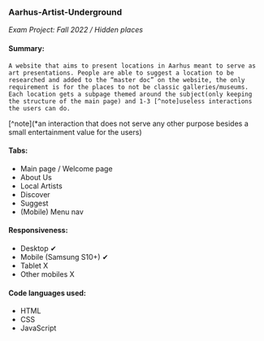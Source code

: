 ### Aarhus-Artist-Underground
*Exam Project: Fall 2022 / Hidden places*

#### Summary:
    A website that aims to present locations in Aarhus meant to serve as art presentations. People are able to suggest a location to be researched and added to the “master doc” on the website, the only requirement is for the places to not be classic galleries/museums.
    Each location gets a subpage themed around the subject(only keeping the structure of the main page) and 1-3 [^note]useless interactions the users can do.
[^note](*an interaction that does not serve any other purpose besides a small entertainment value for the users)

#### Tabs:
+ Main page / Welcome page
+ About Us
+ Local Artists
+ Discover
+ Suggest
+ (Mobile) Menu nav

#### Responsiveness:
+ Desktop ✔
+ Mobile (Samsung S10+) ✔
+ Tablet X
+ Other mobiles X

#### Code languages used:
+ HTML
+ CSS
+ JavaScript
